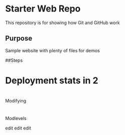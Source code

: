 # Starter Web Repo

This repository is for showing how Git and GitHub work

## Purpose

Sample website with plenty of files for demos

##Steps

# Deployment  stats in 2

#
Modifying

#
Modlevels

edit edit edit